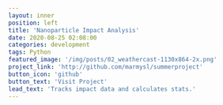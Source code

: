 ```yaml
---
layout: inner
position: left
title: 'Nanoparticle Impact Analysis'
date: 2020-08-25 02:08:00
categories: development
tags: Python
featured_image: '/img/posts/02_weathercast-1130x864-2x.png'
project_link: 'http://github.com/marmysl/summerproject'
button_icon: 'github'
button_text: 'Visit Project'
lead_text: 'Tracks impact data and calculates stats.'
---
```

